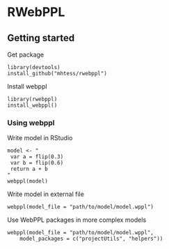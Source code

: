 # RWebPPL

## Getting started

Get package

```
library(devtools)
install_github("mhtess/rwebppl")
```

Install webppl
```
library(rwebppl)
install_webppl()
```

### Using webppl 

Write model in RStudio

```
model <- "
 var a = flip(0.3)
 var b = flip(0.6)
 return a + b
"
webppl(model)
```

Write model in external file

```
webppl(model_file = "path/to/model/model.wppl")
```

Use WebPPL packages in more complex models

```
webppl(model_file = "path/to/model/model.wppl",
	model_packages = c("projectUtils", "helpers"))
```
